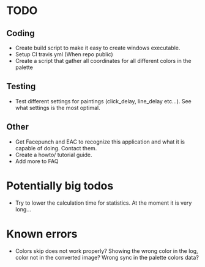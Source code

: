 # TODO

## Coding
- Create build script to make it easy to create windows executable.
- Setup CI travis yml (When repo public)
- Create a script that gather all coordinates for all different colors in the palette


## Testing
- Test different settings for paintings (click_delay, line_delay etc...). See what settings is the most optimal.


## Other
- Get Facepunch and EAC to recognize this application and what it is capable of doing. Contact them.
- Create a howto/ tutorial guide.
- Add more to FAQ


# Potentially big todos
- Try to lower the calculation time for statistics. At the moment it is very long...


# Known errors
- Colors skip does not work properly? Showing the wrong color in the log, color not in the converted image? Wrong sync in the palette colors data?
